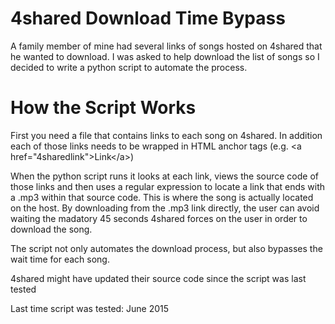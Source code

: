 # 4shared Download Time Bypass

A family member of mine had several links of songs hosted on 4shared that he wanted to download. I was asked to help download the list of songs so I decided to write a python script to automate the process.

# How the Script Works
First you need a file that contains links to each song on 4shared. In addition each of those links needs to be wrapped in HTML anchor tags (e.g. &#x3C;a href=&#x22;4sharedlink&#x22;&#x3E;Link&#x3C;/a&#x3E;)

When the python script runs it looks at each link, views the source code of those links and then uses a regular expression to locate a link that ends with a .mp3 within that source code. This is where the song is actually located on the host. By downloading from the .mp3 link directly, the user can avoid waiting the madatory 45 seconds 4shared forces on the user in order to download the song.

The script not only automates the download process, but also bypasses the wait time for each song.

4shared might have updated their source code since the script was last tested

Last time script was tested: June 2015
